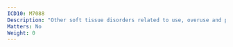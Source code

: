 ```yaml
---
ICD10: M7088
Description: "Other soft tissue disorders related to use, overuse and pressure: Other"
Matters: No
Weight: 0
---
```


